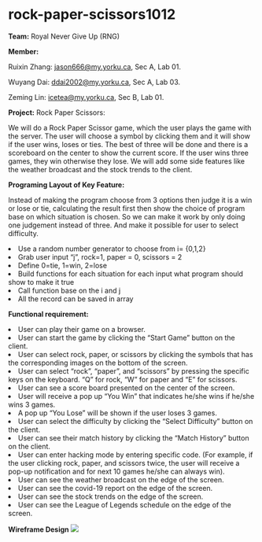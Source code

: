 # rock-paper-scissors1012
**Team:** Royal Never Give Up (RNG)

**Member:**

Ruixin Zhang: jason666@my.yorku.ca, Sec A, Lab 01.

Wuyang Dai: ddai2002@my.yorku.ca, Sec A, Lab 03.

Zeming Lin: icetea@my.yorku.ca, Sec B, Lab 01.

**Project:** Rock Paper Scissors:

We will do a Rock Paper Scissor game, which the user plays the game with the server. The user will choose a symbol by clicking them and it will show if the user wins, loses or ties. The best of three will be done and there is a scoreboard on the center to show the current score. If the user wins three games, they win otherwise they lose. We will add some side features like the weather broadcast and the stock trends to the client.

**Programing Layout of Key Feature:**

Instead of making the program choose from 3 options then judge it is a win or lose or tie, calculating the result first then show the choice of program base on which situation is chosen. So we can make it work by only doing one judgement instead of three. And make it possible for user to select difficulty.

<li>Use a random number generator to choose from i= {0,1,2}
<li>Grab user input “j”, rock=1, paper = 0, scissors = 2
<li>Define 0=tie, 1=win, 2=lose
<li>Build functions for each situation for each input what program should show to make it true
<li>Call function base on the i and j
<li>All the record can be saved in array 

**Functional requirement:**

<li>User can play their game on a browser.
<li>User can start the game by clicking the “Start Game” button on the client.
<li>User can select rock, paper, or scissors by clicking the symbols that has the corresponding images on the bottom of the screen.
<li>User can select “rock”, “paper”, and “scissors” by pressing the specific keys on the keyboard. “Q” for rock, “W” for paper and “E” for scissors.
<li>User can see a score board presented on the center of the screen.
<li>User will receive a pop up “You Win” that indicates he/she wins if he/she wins 3 games.
<li>A pop up “You Lose” will be shown if the user loses 3 games.
<li>User can select the difficulty by clicking the “Select Difficulty” button on the client.
<li>User can see their match history by clicking the “Match History” button on the client.
<li>User can enter hacking mode by entering specific code. (For example, if the user clicking rock, paper, and scissors twice, the user will receive a pop-up notification and for next 10 games he/she can always win).
<li>User can see the weather broadcast on the edge of the screen.
<li>User can see the covid-19 report on the edge of the screen.
<li>User can see the stock trends on the edge of the screen.
<li>User can see the League of Legends schedule on the edge of the screen.

**Wireframe Design**
<img src = "Overall Design.jpg"/>
